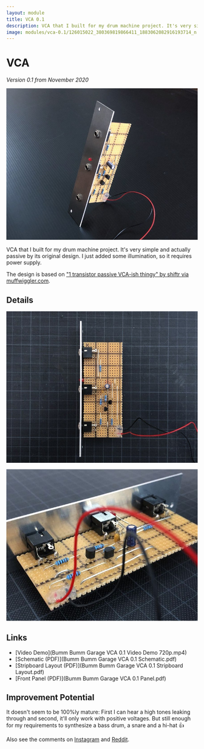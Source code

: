 ```yaml
---
layout: module
title: VCA 0.1
description: VCA that I built for my drum machine project. It's very simple.
image: modules/vca-0.1/126015022_380369819866411_1883062082916193714_n.jpg
---
```


# VCA

*Version 0.1 from November 2020*

![](126015022_380369819866411_1883062082916193714_n.jpg)

VCA that I built for my drum machine project. It's very simple and actually passive by its original design. I just added some illumination, so it requires power supply. 

The design is based on ["1 transistor passive VCA-ish thingy" by shiftr via muffwiggler.com](https://www.muffwiggler.com/forum/viewtopic.php?p=2346401&sid=5fdd862b174f20972d7108f0cdba0f51#p2346401).

## Details

![](125916722_300842084376449_2966324182874722307_n.jpg)

![](125869761_188013636137073_7108964133626207951_n.jpg)

## Links

* [Video Demo](Bumm Bumm Garage VCA 0.1 Video Demo 720p.mp4)
* [Schematic (PDF)](Bumm Bumm Garage VCA 0.1 Schematic.pdf)
* [Stripboard Layout (PDF)](Bumm Bumm Garage VCA 0.1 Stripboard Layout.pdf)
* [Front Panel (PDF)](Bumm Bumm Garage VCA 0.1 Panel.pdf)

## Improvement Potential

It doesn't seem to be 100%ly mature: First I can hear a high tones leaking through and second, it'll only work with positive voltages. But still enough for my requirements to synthesize a bass drum, a snare and a hi-hat 👍

Also see the comments on [Instagram](https://www.instagram.com/p/CHutyvEh7nR/) and [Reddit](https://www.reddit.com/r/synthdiy/comments/jwe0gb/very_simple_vca/).